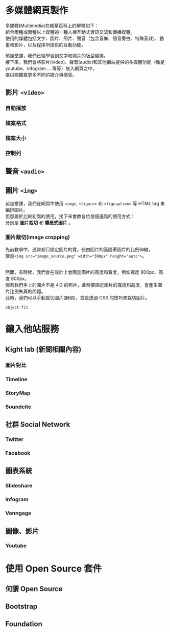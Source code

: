 # 多媒體網頁製作
多媒體(Multimedia)在維基百科上的解釋如下：<br/>
組合兩種或兩種以上媒體的一種人機互動式資訊交流和傳播媒體。<br/>
使用的媒體包括文字、圖片、照片、聲音（包含音樂、語音旁白、特殊音效）、動畫和影片，以及程序所提供的互動功能。<br/>

前幾堂課，我們已經學習到文字和照片的版型編排。<br/>
接下來，我們會將影片(video)、聲音(audio)和其他網站提供的多媒體功能（像是 youtube、infogram ... 等等）放入網頁之中，<br/>
提供閱聽眾更多不同的媒介與感受。<br/>

## 影片 `<video>`
### 自動播放
### 檔案格式
### 檔案大小
### 控制列

## 聲音 `<audio>`

## 圖片 `<img>`
前幾堂課，我們在網頁中使用 `<img>`, `<figure>` 和 `<figcaption>` 等 HTML tag 來編排圖片。<br/>
但那屬於比較初階的使用，接下來會教各位幾個進階的使用方式：<br/>
分別是 **圖片裁切** 和 **響應式圖片** 。<br/>

### 圖片裁切(image cropping)
先前教學中，通常都只設定圖片的寬，任由圖片的高隨著圖片的比例伸縮，<br/>
像是`<img src="image_source.png" width="300px" height="auto">`。<br/><br/>

然而，有時候，我們會在設計上會固定圖片的高度和寬度，例如寬度 800px、高度 600px。<br/>
倘若我們手上的圖片不是 4:3 的照片，此時要固定圖片的寬度和高度，會產生圖片比例失真的問題。<br/>
此時，我們可以手動裁切圖片(麻煩)，或是透過 CSS 的技巧來裁切圖片。<br/>

`object-fit`


# 鑲入他站服務
## Kight lab (新聞相關內容)
### 圖片對比
### Timeline
### StoryMap
### Soundcite

## 社群 Social Network 
### Twitter
### Facebook

## 圖表系統 
### Slideshare
### Infogram
### Venngage

## 圖像、影片
### Youtube

# 使用 Open Source 套件
## 何謂 Open Source
## Bootstrap 
## Foundation
